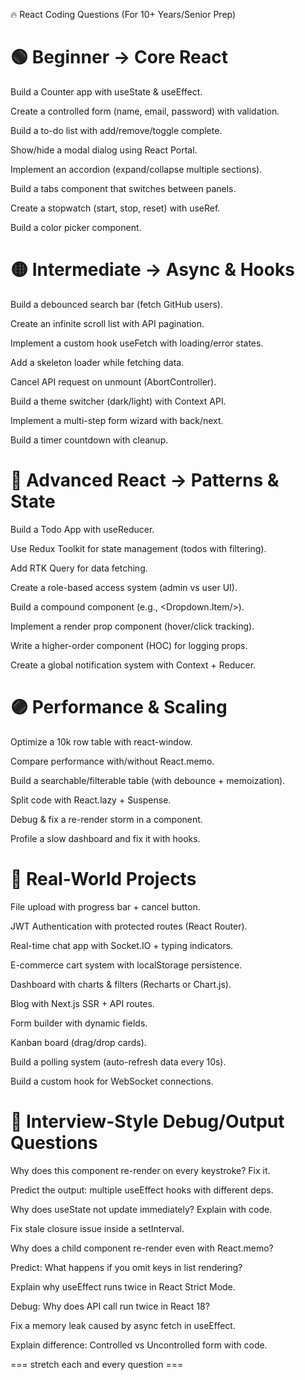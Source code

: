 🔥 React Coding Questions (For 10+ Years/Senior Prep)
# 🟢 Beginner → Core React

Build a Counter app with useState & useEffect.

Create a controlled form (name, email, password) with validation.

Build a to-do list with add/remove/toggle complete.

Show/hide a modal dialog using React Portal.

Implement an accordion (expand/collapse multiple sections).

Build a tabs component that switches between panels.

Create a stopwatch (start, stop, reset) with useRef.

Build a color picker component.

# 🟡 Intermediate → Async & Hooks

Build a debounced search bar (fetch GitHub users).

Create an infinite scroll list with API pagination.

Implement a custom hook useFetch with loading/error states.

Add a skeleton loader while fetching data.

Cancel API request on unmount (AbortController).

Build a theme switcher (dark/light) with Context API.

Implement a multi-step form wizard with back/next.

Build a timer countdown with cleanup.

# 🔵 Advanced React → Patterns & State

Build a Todo App with useReducer.

Use Redux Toolkit for state management (todos with filtering).

Add RTK Query for data fetching.

Create a role-based access system (admin vs user UI).

Build a compound component (e.g., <Dropdown><Dropdown.Item/></Dropdown>).

Implement a render prop component (hover/click tracking).

Write a higher-order component (HOC) for logging props.

Create a global notification system with Context + Reducer.

# 🟣 Performance & Scaling

Optimize a 10k row table with react-window.

Compare performance with/without React.memo.

Build a searchable/filterable table (with debounce + memoization).

Split code with React.lazy + Suspense.

Debug & fix a re-render storm in a component.

Profile a slow dashboard and fix it with hooks.

# 🔴 Real-World Projects

File upload with progress bar + cancel button.

JWT Authentication with protected routes (React Router).

Real-time chat app with Socket.IO + typing indicators.

E-commerce cart system with localStorage persistence.

Dashboard with charts & filters (Recharts or Chart.js).

Blog with Next.js SSR + API routes.

Form builder with dynamic fields.

Kanban board (drag/drop cards).

Build a polling system (auto-refresh data every 10s).

Build a custom hook for WebSocket connections.

# 🧠 Interview-Style Debug/Output Questions

Why does this component re-render on every keystroke? Fix it.

Predict the output: multiple useEffect hooks with different deps.

Why does useState not update immediately? Explain with code.

Fix stale closure issue inside a setInterval.

Why does a child component re-render even with React.memo?

Predict: What happens if you omit keys in list rendering?

Explain why useEffect runs twice in React Strict Mode.

Debug: Why does API call run twice in React 18?

Fix a memory leak caused by async fetch in useEffect.

Explain difference: Controlled vs Uncontrolled form with code.


=== stretch each and every question ===
